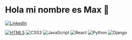 # Hola mi nombre es Max 👋

[![LinkedIn](https://img.shields.io/badge/LinkedIn-0077B5?style=for-the-badge&logo=linkedin&logoColor=white)](https://www.linkedin.com/in/max-abdeneve/)

[![HTML5](https://img.shields.io/badge/HTML5-E34F26?style=plastic&logo=html5&logoColor=white)]()
![CSS3](https://img.shields.io/badge/CSS3-1572B6?style=plastic&logo=css3&logoColor=white)
![JavaScript](https://img.shields.io/badge/JavaScript-F7DF1E?style=plastic&logo=javascript&logoColor=white)
![React](https://img.shields.io/badge/React-20232A?style=plastic&logo=react&logoColor=61DAFB)
![Python](https://img.shields.io/badge/Python-14354C?style=plastic&logo=python&logoColor=white)
![Django](https://img.shields.io/badge/Django-092E20?style=plastic&logo=django&logoColor=white)
